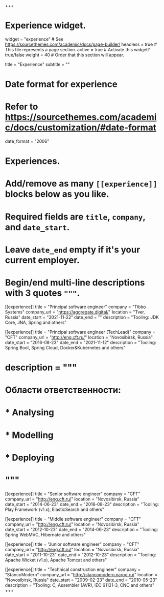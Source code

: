 +++
# Experience widget.
widget = "experience"  # See https://sourcethemes.com/academic/docs/page-builder/
headless = true  # This file represents a page section.
active = true  # Activate this widget? true/false
weight = 40  # Order that this section will appear.

title = "Experience"
subtitle = ""

# Date format for experience
#   Refer to https://sourcethemes.com/academic/docs/customization/#date-format
date_format = "2006"

# Experiences.
#   Add/remove as many `[[experience]]` blocks below as you like.
#   Required fields are `title`, `company`, and `date_start`.
#   Leave `date_end` empty if it's your current employer.
#   Begin/end multi-line descriptions with 3 quotes `"""`.

[[experience]]
  title = "Principal software engineer"
  company = "Tibbo Systems"
  company_url = "https://aggregate.digital/"
  location = "Tver, Russia"
  date_start = "2021-11-22"
  date_end = ""
  description = "Tooling: JDK Core, JNA, Spring and others"

[[experience]]
  title = "Principal software engineer (TechLead)"
  company = "CFT"
  company_url = "http://eng.cft.ru/"
  location = "Novosibirsk, Russia"
  date_start = "2016-08-23"
  date_end = "2021-11-12"
  description = "Tooling: Spring Boot, Spring Cloud, Docker&Kubernetes and others"
  # description = """
  # Области ответственности:

  # * Analysing
  # * Modelling
  # * Deploying
  # """

[[experience]]
  title = "Senior software engineer"
  company = "CFT"
  company_url = "http://eng.cft.ru/"
  location = "Novosibirsk, Russia"
  date_start = "2014-06-23"
  date_end = "2016-08-23"
  description = "Tooling: Play Framework (v1.x), ElasticSearch and others"

[[experience]]
  title = "Middle software engineer"
  company = "CFT"
  company_url = "http://eng.cft.ru/"
  location = "Novosibirsk, Russia"
  date_start = "2012-10-23"
  date_end = "2014-06-23"
  description = "Tooling: Spring WebMVC, Hibernate and others"

[[experience]]
  title = "Junior software engineer"
  company = "CFT"
  company_url = "http://eng.cft.ru/"
  location = "Novosibirsk, Russia"
  date_start = "2011-10-23"
  date_end = "2012-10-23"
  description = "Tooling: Apache Wicket (v1.x), Apache Tomcat and others"

[[experience]]
  title = "Technical construction engineer"
  company = "StancoModern"
  company_url = "http://stancomodern.narod.ru/"
  location = "Novosibirsk, Russia"
  date_start = "2009-02-23"
  date_end = "2010-05-23"
  description = "Tooling: C, Assembler (AVR), IEC 61131-3, CNC and others"
+++
